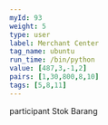 ```yaml
---
myId: 93
weight: 5
type: user
label: Merchant Center
tag_name: ubuntu
run_time: /bin/python
value: [487,3,-1,2]
pairs: [1,30,800,8,10]
tags: [5,8,11]
---
```

participant Stok Barang
